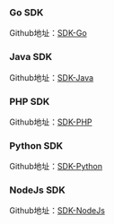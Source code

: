 ### Go SDK
Github地址：[SDK-Go](https://github.com/qiniu/pandora-go-sdk)

### Java SDK
Github地址：[SDK-Java](https://github.com/qiniu/pandora-java-sdk)

### PHP SDK
Github地址：[SDK-PHP](https://github.com/qiniu/pandora-php-sdk)

### Python SDK
Github地址：[SDK-Python](https://github.com/qiniu/pandora-python-sdk)

### NodeJs SDK
Github地址：[SDK-NodeJs](https://github.com/qiniu/pandora-nodejs-sdk)